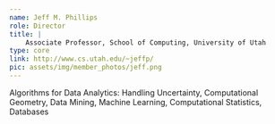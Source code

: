 ```yaml
---
name: Jeff M. Phillips
role: Director
title: |
    Associate Professor, School of Computing, University of Utah
type: core
link: http://www.cs.utah.edu/~jeffp/
pic: assets/img/member_photos/jeff.png
---
```


Algorithms for Data Analytics: Handling Uncertainty, Computational Geometry, Data Mining, Machine Learning, Computational Statistics, Databases